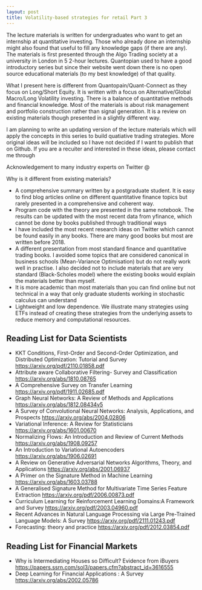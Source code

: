 ```yaml
---
layout: post
title: Volatility-based strategies for retail Part 3 
---
```


The lecture materials is written for undergraduates who want to get an internship at quantitative investing. Those who already done an internship might also found that useful to fill any knowledge gaps (if there are any). The materials is first presented through the Algo Trading society at a university in London in 5 2-hour lectures. Quantopian used to have a good introductory series but since their website went down there is no open source educational materials (to my best knowledge) of that quality. 

What I present here is different from Quantopain/Quant-Connect as they focus on Long/Short Equity. It is written with a focus on Alternative/Global Macro/Long Volatility investing. There is a balance of quantitative methods and financial knowledge. Most of the materials is about risk management and portfolio construction rather than signal generation. It is a review on existing materials though presented in a slightly different way. 

I am planning to write an updating version of the lecture materials which will apply the concepts in this series to build quatiative trading strategies. More original ideas will be included so I have not decided if I want to publish that on Github. If you are a recuiter and interested in these ideas, please contact me through 

Acknowledgement to many industry experts on Twitter 
@ 

Why is it different from existing materials? 

- A comprehensive summary written by a postgraduate student. It is easy to find blog articles online on different quantitative finance topics but rarely presented in a comprehensive and coherent way. 
- Program code with the theory are presented in the same notebook. The results can be updated with the most recent data from yfinance, which cannot be done by books published through traditional ways
- I have included the most recent research ideas on Twitter which cannot be found easily in any books. There are many good books but most are written before 2018.
- A different presentation from most standard finance and quantitative trading books. I avoided some topics that are considered canonical in business schools (Mean-Variance Optimisation) but do not really work well in practise. I also decided not to include materials that are very standard (Black-Scholes model) where the existing books would explain the materials better than myself. 
- It is more academic than most materials than you can find online but not technical in a way that only graduate students working in stochastic calculus can understand
- Lightweight and low dependence. We illustrate many strategies using ETFs instead of creating these strategies from the underlying assets to reduce memory and computational resources. 


## Reading List for Data Scientists 
- KKT Conditions, First-Order and Second-Order Optimization, and Distributed Optimization: Tutorial and Survey https://arxiv.org/pdf/2110.01858.pdf
- Attribute aware Collaborative Filtering- Survey and Classification https://arxiv.org/abs/1810.08765
- A Comprehensive Survey on Transfer Learning https://arxiv.org/pdf/1911.02685.pdf
- Graph Neural Networks: A Review of Methods and Applications https://arxiv.org/abs/1812.08434v5
- A Survey of Convolutional Neural Networks: Analysis, Applications, and Prospects https://arxiv.org/abs/2004.02806
- Variational Inference: A Review for Statisticians https://arxiv.org/abs/1601.00670
- Normalizing Flows: An Introduction and Review of Current Methods https://arxiv.org/abs/1908.09257
- An Introduction to Variational Autoencoders https://arxiv.org/abs/1906.02691
- A Review on Generative Adversarial Networks Algorithms, Theory, and Applications https://arxiv.org/abs/2001.06937
- A Primer on the Signature Method in Machine Learning https://arxiv.org/abs/1603.03788
- A Generalised Signature Method for Multivariate Time Series Feature Extraction https://arxiv.org/pdf/2006.00873.pdf
- Curriculum Learning for Reinforcement Learning Domains:A Framework and Survey https://arxiv.org/pdf/2003.04960.pdf
- Recent Advances in Natural Language Processing via Large Pre-Trained Language Models: A Survey https://arxiv.org/pdf/2111.01243.pdf
- Forecasting: theory and practice https://arxiv.org/pdf/2012.03854.pdf 

## Reading List for Financial Markets
- Why is Intermediating Houses so Difficult? Evidence from iBuyers https://papers.ssrn.com/sol3/papers.cfm?abstract_id=3616555
- Deep Learning for Financial Applications : A Survey https://arxiv.org/abs/2002.05786



